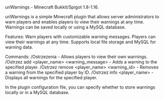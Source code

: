 uriWarnings - Minecraft Bukkit/Spigot 1.8-1.16.

uriWarnings is a simple Minecraft plugin that allows server administrators to warn players and enables players to view their warnings at any time. Warnings can be saved locally or using a MySQL database.

Features:
  Warn players with customizable warning messages.
  Players can view their warnings at any time.
  Supports local file storage and MySQL for warning data.

Commands:
  /Ostrzezenia - Allows players to view their own warnings.
  /Ostrzez add <player_name> <warning_message> - Adds a warning to the specified player.
  /Ostrzez remove <player_name> <warning_id> - Removes a warning from the specified player by ID.
  /Ostrzez info <player_name> - Displays all warnings for the specified player.

In the plugin configuration file, you can specify whether to store warnings locally or in a MySQL database.
